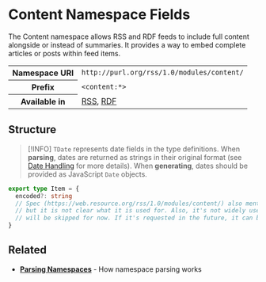 # Content Namespace Fields

The Content namespace allows RSS and RDF feeds to include full content alongside or instead of summaries. It provides a way to embed complete articles or posts within feed items.

<table>
  <tbody>
    <tr>
      <th>Namespace URI</th>
      <td><code>http://purl.org/rss/1.0/modules/content/</code></td>
    </tr>
    <tr>
      <th>Prefix</th>
      <td><code>&lt;content:*&gt;</code></td>
    </tr>
    <tr>
      <th>Available in</th>
      <td>
        <a href="/reference/feeds/rss">RSS</a>,
        <a href="/reference/feeds/rdf">RDF</a>
      </td>
    </tr>
  </tbody>
</table>

## Structure

> [!INFO]
> `TDate` represents date fields in the type definitions. When **parsing**, dates are returned as strings in their original format (see [Date Handling](/parsing/dates) for more details). When **generating**, dates should be provided as JavaScript `Date` objects.

```typescript
export type Item = {
  encoded?: string
  // Spec (https://web.resource.org/rss/1.0/modules/content/) also mentions content:items,
  // but it is not clear what it is used for. Also, it's not widely used so its implementation
  // will be skipped for now. If it's requested in the future, it can be added here.
}
```

## Related

- **[Parsing Namespaces](/parsing/namespaces)** - How namespace parsing works
